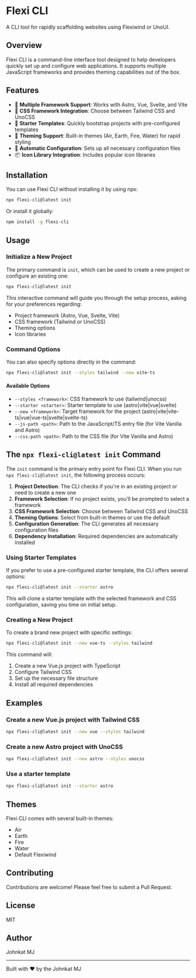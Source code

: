 # Flexi CLI

A CLI tool for rapidly scaffolding websites using Flexiwind or UnoUI.


## Overview

Flexi CLI is a command-line interface tool designed to help developers quickly set up and configure web applications. It supports multiple JavaScript frameworks and provides theming capabilities out of the box.

## Features

- 🚀 **Multiple Framework Support**: Works with Astro, Vue, Svelte, and Vite
- 🎨 **CSS Framework Integration**: Choose between Tailwind CSS and UnoCSS
- 🧩 **Starter Templates**: Quickly bootstrap projects with pre-configured templates
- 🌈 **Theming Support**: Built-in themes (Air, Earth, Fire, Water) for rapid styling
- 🔧 **Automatic Configuration**: Sets up all necessary configuration files
- 📦 **Icon Library Integration**: Includes popular icon libraries

## Installation

You can use Flexi CLI without installing it by using npx:

```bash
npx flexi-cli@latest init
```

Or install it globally:

```bash
npm install -g flexi-cli
```

## Usage

### Initialize a New Project

The primary command is `init`, which can be used to create a new project or configure an existing one:

```bash
npx flexi-cli@latest init
```

This interactive command will guide you through the setup process, asking for your preferences regarding:

- Project framework (Astro, Vue, Svelte, Vite)
- CSS framework (Tailwind or UnoCSS)
- Theming options
- Icon libraries

### Command Options

You can also specify options directly in the command:

```bash
npx flexi-cli@latest init --styles tailwind --new vite-ts
```

#### Available Options

- `--styles <framework>`: CSS framework to use (tailwind|unocss)
- `--starter <starter>`: Starter template to use (astro|vite|vue|svelte)
- `--new <framework>`: Target framework for the project (astro|vite|vite-ts|vue|vue-ts|svelte|svelte-ts)
- `--js-path <path>`: Path to the JavaScript/TS entry file (for Vite Vanilla and Astro)
- `--css-path <path>`: Path to the CSS file (for Vite Vanilla and Astro)

## The `npx flexi-cli@latest init` Command

The `init` command is the primary entry point for Flexi CLI. When you run `npx flexi-cli@latest init`, the following process occurs:

1. **Project Detection**: The CLI checks if you're in an existing project or need to create a new one
2. **Framework Selection**: If no project exists, you'll be prompted to select a framework
3. **CSS Framework Selection**: Choose between Tailwind CSS and UnoCSS
4. **Theming Options**: Select from built-in themes or use the default
5. **Configuration Generation**: The CLI generates all necessary configuration files
6. **Dependency Installation**: Required dependencies are automatically installed

### Using Starter Templates

If you prefer to use a pre-configured starter template, the CLI offers several options:

```bash
npx flexi-cli@latest init --starter astro
```

This will clone a starter template with the selected framework and CSS configuration, saving you time on initial setup.

### Creating a New Project

To create a brand new project with specific settings:

```bash
npx flexi-cli@latest init --new vue-ts --styles tailwind
```

This command will:

1. Create a new Vue.js project with TypeScript
2. Configure Tailwind CSS
3. Set up the necessary file structure
4. Install all required dependencies

## Examples

### Create a new Vue.js project with Tailwind CSS

```bash
npx flexi-cli@latest init --new vue --styles tailwind
```

### Create a new Astro project with UnoCSS

```bash
npx flexi-cli@latest init --new astro --styles unocss
```

### Use a starter template

```bash
npx flexi-cli@latest init --starter astro
```

## Themes

Flexi CLI comes with several built-in themes:

- Air
- Earth
- Fire
- Water
- Default Flexiwind

## Contributing

Contributions are welcome! Please feel free to submit a Pull Request.

## License

MIT

## Author

Johnkat MJ

---

Built with ❤️ by the Johnkat MJ